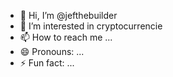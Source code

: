 - 👋 Hi, I’m @jefthebuilder
- 👀 I’m interested in cryptocurrencie
- 📫 How to reach me ...
- 😄 Pronouns: ...
- ⚡ Fun fact: ...

<!---
jefthebuilder/jefthebuilder is a ✨ special ✨ repository because its `README.md` (this file) appears on your GitHub profile.
You can click the Preview link to take a look at your changes.
--->

